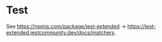 # Test

See <https://npmjs.com/package/jest-extended> -> <https://jest-extended.jestcommunity.dev/docs/matchers>.
